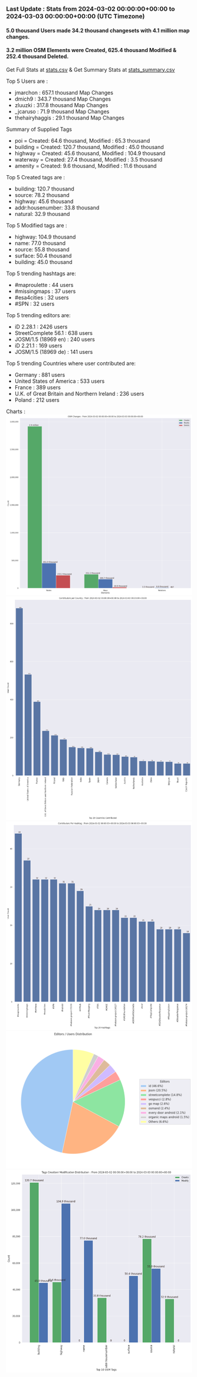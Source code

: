 ### Last Update : Stats from 2024-03-02 00:00:00+00:00 to 2024-03-03 00:00:00+00:00 (UTC Timezone)

#### 5.0 thousand Users made 34.2 thousand changesets with 4.1 million map changes.
#### 3.2 million OSM Elements were Created, 625.4 thousand Modified & 252.4 thousand Deleted.
Get Full Stats at [stats.csv](/stats/Global/Daily/stats.csv)
 & Get Summary Stats at [stats_summary.csv](/stats/Global/Daily/stats_summary.csv)

Top 5 Users are : 
- jmarchon : 657.1 thousand Map Changes
- dmich9 : 343.7 thousand Map Changes
- zluuzki : 317.8 thousand Map Changes
- _jcaruso : 71.9 thousand Map Changes
- thehairyhaggis : 29.1 thousand Map Changes

Summary of Supplied Tags
- poi = Created: 64.6 thousand, Modified : 65.3 thousand
- building = Created: 120.7 thousand, Modified : 45.0 thousand
- highway = Created: 45.6 thousand, Modified : 104.9 thousand
- waterway = Created: 27.4 thousand, Modified : 3.5 thousand
- amenity = Created: 9.6 thousand, Modified : 11.6 thousand


Top 5 Created tags are :
- building: 120.7 thousand
- source: 78.2 thousand
- highway: 45.6 thousand
- addr:housenumber: 33.8 thousand
- natural: 32.9 thousand


Top 5 Modified tags are :
- highway: 104.9 thousand
- name: 77.0 thousand
- source: 55.8 thousand
- surface: 50.4 thousand
- building: 45.0 thousand


Top 5 trending hashtags are:
- #maproulette : 44 users
- #missingmaps : 37 users
- #esa4cities : 32 users
- #SPN : 32 users


Top 5 trending editors are:
- iD 2.28.1 : 2426 users
- StreetComplete 56.1 : 638 users
- JOSM/1.5 (18969 en) : 240 users
- iD 2.21.1 : 169 users
- JOSM/1.5 (18969 de) : 141 users


Top 5 trending Countries where user contributed are:
- Germany : 881 users
- United States of America : 533 users
- France : 389 users
- U.K. of Great Britain and Northern Ireland : 236 users
- Poland : 212 users


 Charts : 
![Alt text](./stats_osm_changes.png) 
![Alt text](./stats_users_per_country.png) 
![Alt text](./stats_users_per_hashtag.png) 
![Alt text](./stats_editors_pie_chart.png) 
![Alt text](./stats_tags.png) 
